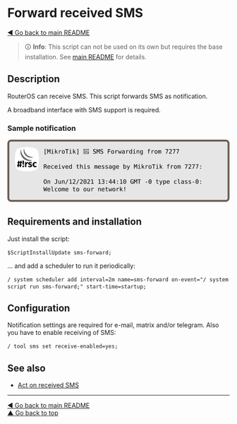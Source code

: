 Forward received SMS
====================

[◀ Go back to main README](../README.md)

> 🛈 **Info**: This script can not be used on its own but requires the base
> installation. See [main README](../README.md) for details.

Description
-----------

RouterOS can receive SMS. This script forwards SMS as notification.

A broadband interface with SMS support is required.

### Sample notification

![sms-forward notification](sms-forward.d/notification.svg)

Requirements and installation
-----------------------------

Just install the script:

    $ScriptInstallUpdate sms-forward;

... and add a scheduler to run it periodically:

    / system scheduler add interval=2m name=sms-forward on-event="/ system script run sms-forward;" start-time=startup;

Configuration
-------------

Notification settings are required for e-mail, matrix and/or telegram. Also
you have to enable receiving of SMS:

    / tool sms set receive-enabled=yes;

See also
--------

* [Act on received SMS](sms-action.md)

---
[◀ Go back to main README](../README.md)  
[▲ Go back to top](#top)
